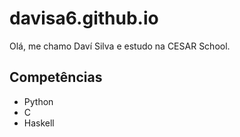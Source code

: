 # davisa6.github.io

Olá, me chamo Daví Silva e estudo na CESAR School.

## Competências

- Python
- C
- Haskell